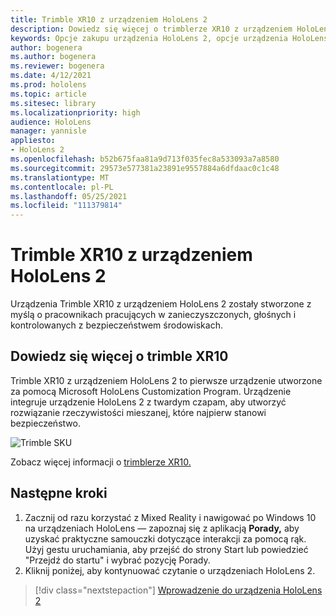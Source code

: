 ```yaml
---
title: Trimble XR10 z urządzeniem HoloLens 2
description: Dowiedz się więcej o trimblerze XR10 z urządzeniem HoloLens 2 i o tym, co należy zrobić po otrzymaniu własnego urządzenia.
keywords: Opcje zakupu urządzenia HoloLens 2, opcje urządzenia HoloLens, Trimble XR10
author: bogenera
ms.author: bogenera
ms.reviewer: bogenera
ms.date: 4/12/2021
ms.prod: hololens
ms.topic: article
ms.sitesec: library
ms.localizationpriority: high
audience: HoloLens
manager: yannisle
appliesto:
- HoloLens 2
ms.openlocfilehash: b52b675faa81a9d713f035fec8a533093a7a8580
ms.sourcegitcommit: 29573e577381a23891e9557884a6dfdaac0c1c48
ms.translationtype: MT
ms.contentlocale: pl-PL
ms.lasthandoff: 05/25/2021
ms.locfileid: "111379814"
---
```

# <a name="trimble-xr10-with-hololens-2"></a>Trimble XR10 z urządzeniem HoloLens 2

Urządzenia Trimble XR10 z urządzeniem HoloLens 2 zostały stworzone z myślą o pracownikach pracujących w zanieczyszczonych, głośnych i kontrolowanych z bezpieczeństwem środowiskach.

## <a name="learn-about-trimble-xr10"></a>Dowiedz się więcej o trimble XR10

Trimble XR10 z urządzeniem HoloLens 2 to pierwsze urządzenie utworzone za pomocą Microsoft HoloLens Customization Program. Urządzenie integruje urządzenie HoloLens 2 z twardym czapam, aby utworzyć rozwiązanie rzeczywistości mieszanej, które najpierw stanowi bezpieczeństwo.

![Trimble SKU](./images/trimble-ed.png)

Zobacz więcej informacji o [trimblerze XR10.](https://fieldtech.trimble.com/en/product/trimble-xr10-with-hololens-2)

## <a name="next-steps"></a>Następne kroki

1. Zacznij od razu korzystać z Mixed Reality i nawigować po Windows 10 na urządzeniach HoloLens — zapoznaj się z aplikacją **Porady,** aby uzyskać praktyczne samouczki dotyczące interakcji za pomocą rąk. Użyj gestu uruchamiania, aby przejść do strony Start lub powiedzieć "Przejdź do startu" i wybrać pozycję Porady.
1. Kliknij poniżej, aby kontynuować czytanie o urządzeniach HoloLens 2.

> [!div class="nextstepaction"]
> [Wprowadzenie do urządzenia HoloLens 2](hololens2-basic-usage.md)